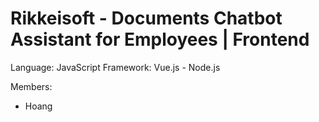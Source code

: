 # Rikkeisoft - Documents Chatbot Assistant for Employees | Frontend


Language: JavaScript
Framework: Vue.js - Node.js

Members:
- Hoang